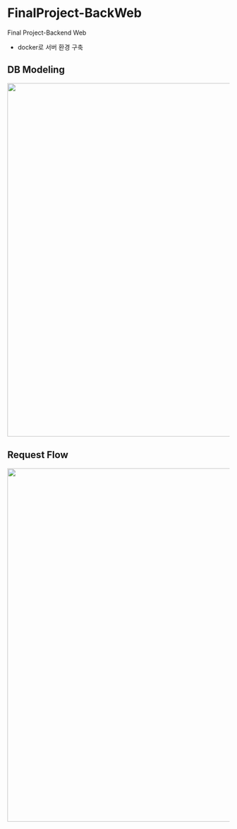 # FinalProject-BackWeb
Final Project-Backend Web

- docker로 서버 환경 구축

## DB Modeling
<img width=800, src="https://user-images.githubusercontent.com/67596451/172037966-f242f435-a0c5-4c93-8e16-ff3cced2c1b4.png">


## Request Flow
<img width=800, src="https://user-images.githubusercontent.com/67596451/172037993-5a07f954-a04a-4898-959e-0f8b937dc71f.png">



